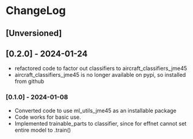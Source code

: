 # ChangeLog

## [Unversioned]

## [0.2.0] - 2024-01-24
- refactored code to factor out classifiers to aircraft_classifiers_jme45
- aircraft_classifiers_jme45 is no longer available on pypi, so installed from github

### [0.1.0] - 2024-01-08
- Converted code to use ml_utils_jme45 as an installable package
- Code works for basic use.
- Implemented trainable_parts to classifier, since for effnet cannot set entire model to .train()